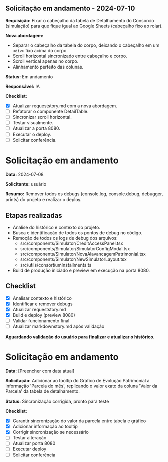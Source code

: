 ## Solicitação em andamento - 2024-07-10

**Requisição:** Fixar o cabeçalho da tabela de Detalhamento do Consórcio (simulação) para que fique igual ao Google Sheets (cabeçalho fixo ao rolar).

**Nova abordagem:**
- Separar o cabeçalho da tabela do corpo, deixando o cabeçalho em um `<div>` fixo acima do corpo.
- Scroll horizontal sincronizado entre cabeçalho e corpo.
- Scroll vertical apenas no corpo.
- Alinhamento perfeito das colunas.

**Status:** Em andamento

**Responsável:** IA

**Checklist:**
- [x] Atualizar requeststory.md com a nova abordagem.
- [ ] Refatorar o componente DetailTable.
- [ ] Sincronizar scroll horizontal.
- [ ] Testar visualmente.
- [ ] Atualizar a porta 8080.
- [ ] Executar o deploy.
- [ ] Solicitar conferência.

# Solicitação em andamento

**Data:** 2024-07-08

**Solicitante:** usuário

**Resumo:** Remover todos os debugs (console.log, console.debug, debugger, prints) do projeto e realizar o deploy.

## Etapas realizadas
- Análise do histórico e contexto do projeto.
- Busca e identificação de todos os pontos de debug no código.
- Remoção de todos os logs de debug dos arquivos:
  - src/components/Simulator/CreditAccessPanel.tsx
  - src/components/Simulator/SimulatorConfigModal.tsx
  - src/components/Simulator/NovaAlavancagemPatrimonial.tsx
  - src/components/Simulator/NewSimulatorLayout.tsx
  - src/utils/consortiumInstallments.ts
- Build de produção iniciado e preview em execução na porta 8080.

## Checklist
- [x] Analisar contexto e histórico
- [x] Identificar e remover debugs
- [x] Atualizar requeststory.md
- [x] Build e deploy (preview 8080)
- [ ] Validar funcionamento final
- [ ] Atualizar markdownstory.md após validação

**Aguardando validação do usuário para finalizar e atualizar o histórico.**

# Solicitação em andamento

**Data:** [Preencher com data atual]

**Solicitação:**
Adicionar ao tooltip do Gráfico de Evolução Patrimonial a informação 'Parcela do mês', replicando o valor exato da coluna 'Valor da Parcela' da tabela de detalhamento.

**Status:** Sincronização corrigida, pronto para teste

**Checklist:**
- [x] Garantir sincronização do valor da parcela entre tabela e gráfico
- [x] Adicionar informação ao tooltip
- [x] Corrigir sincronização se necessário
- [ ] Testar alteração
- [ ] Atualizar porta 8080
- [ ] Executar deploy
- [ ] Solicitar conferência
